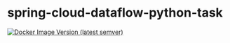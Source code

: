 # spring-cloud-dataflow-python-task

[![Docker Image Version (latest semver)](https://img.shields.io/docker/v/airndlab/spring-cloud-dataflow-python-task?label=Docker%20Hub)](https://hub.docker.com/r/airndlab/spring-cloud-dataflow-python-task)
